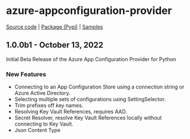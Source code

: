 # azure-appconfiguration-provider

[Source code][source_code] | [Package (Pypi)][package] | [Samples][samples]

## 1.0.0b1 - October 13, 2022

Initial Beta Release of the Azure App Configuration Provider for Python

### New Features

* Connecting to an App Configuration Store using a connection string or Azure Active Directory.
* Selecting multiple sets of configurations using SettingSelector.
* Trim prefixes off key names.
* Resolving Key Vault References, requires AAD.
* Secret Resolver, resolve Key Vault References locally without connecting to Key Vault.
* Json Content Type

[package]: https://pypi.org/project/azure-appconfiguration-provider/
[samples]: https://github.com/Azure/azure-sdk-for-python/tree/main/sdk/appconfiguration/azure-appconfiguration-provider/samples
[source_code]: https://github.com/Azure/azure-sdk-for-python/tree/main/sdk/appconfiguration/azure-appconfiguration-providerspring-cloud-azure-appconfiguration-config
